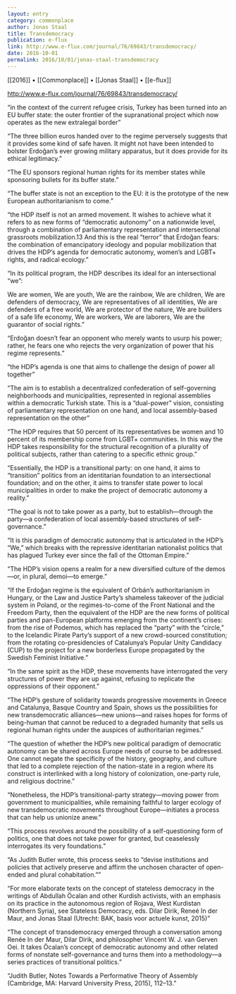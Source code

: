 ```yaml
---
layout: entry
category: commonplace
author: Jonas Staal
title: Transdemocracy
publication: e-flux
link: http://www.e-flux.com/journal/76/69843/transdemocracy/
date: 2016-10-01
permalink: 2016/10/01/jonas-staal-transdemocracy
---
```


[[2016]] • [[Commonplace]] • [[Jonas Staal]] • [[e-flux]]

http://www.e-flux.com/journal/76/69843/transdemocracy/

“in the context of the current refugee crisis, Turkey has been turned into an EU buffer state: the outer frontier of the supranational project which now operates as the new extralegal border”


“The three billion euros handed over to the regime perversely suggests that it provides some kind of safe haven. It might not have been intended to bolster Erdoğan’s ever growing military apparatus, but it does provide for its ethical legitimacy.”


“The EU sponsors regional human rights for its member states while sponsoring bullets for its buffer state.”


“The buffer state is not an exception to the EU: it is the prototype of the new European authoritarianism to come.”


“the HDP itself is not an armed movement. It wishes to achieve what it refers to as new forms of “democratic autonomy” on a nationwide level, through a combination of parliamentary representation and intersectional grassroots mobilization.13 And this is the real “terror” that Erdoğan fears: the combination of emancipatory ideology and popular mobilization that drives the HDP’s agenda for democratic autonomy, women’s and LGBT+ rights, and radical ecology.”


“In its political program, the HDP describes its ideal for an intersectional “we”:


We are women, We are youth, We are the rainbow, We are children, We are defenders of democracy, We are representatives of all identities, We are defenders of a free world, We are protector of the nature, We are builders of a safe life economy, We are workers, We are laborers, We are the guarantor of social rights.”


“Erdoğan doesn’t fear an opponent who merely wants to usurp his power; rather, he fears one who rejects the very organization of power that his regime represents.”


“the HDP’s agenda is one that aims to challenge the design of power all together”


“The aim is to establish a decentralized confederation of self-governing neighborhoods and municipalities, represented in regional assemblies within a democratic Turkish state. This is a “dual-power” vision, consisting of parliamentary representation on one hand, and local assembly-based representation on the other”


“The HDP requires that 50 percent of its representatives be women and 10 percent of its membership come from LGBT+ communities. In this way the HDP takes responsibility for the structural recognition of a plurality of political subjects, rather than catering to a specific ethnic group.”


“Essentially, the HDP is a transitional party: on one hand, it aims to “transition” politics from an identitarian foundation to an intersectional foundation; and on the other, it aims to transfer state power to local municipalities in order to make the project of democratic autonomy a reality.”


“The goal is not to take power as a party, but to establish—through the party—a confederation of local assembly-based structures of self-governance.”


“It is this paradigm of democratic autonomy that is articulated in the HDP’s “We,” which breaks with the repressive identitarian nationalist politics that has plagued Turkey ever since the fall of the Ottoman Empire.”


“The HDP’s vision opens a realm for a new diversified culture of the demos—or, in plural, demoi—to emerge.”


“If the Erdoğan regime is the equivalent of Orbán’s authoritarianism in Hungary, or the Law and Justice Party’s shameless takeover of the judicial system in Poland, or the regimes-to-come of the Front National and the Freedom Party, then the equivalent of the HDP are the new forms of political parties and pan-European platforms emerging from the continent’s crises: from the rise of Podemos, which has replaced the “party” with the “circle,” to the Icelandic Pirate Party’s support of a new crowd-sourced constitution; from the rotating co-presidencies of Catalunya’s Popular Unity Candidacy (CUP) to the project for a new borderless Europe propagated by the Swedish Feminist Initiative.”


“In the same spirit as the HDP, these movements have interrogated the very structures of power they are up against, refusing to replicate the oppressions of their opponent.”


“The HDP’s gesture of solidarity towards progressive movements in Greece and Catalunya, Basque Country and Spain, shows us the possibilities for new transdemocratic alliances—new unions—and raises hopes for forms of being-human that cannot be reduced to a degraded humanity that sells us regional human rights under the auspices of authoritarian regimes.”


“The question of whether the HDP’s new political paradigm of democratic autonomy can be shared across Europe needs of course to be addressed. One cannot negate the specificity of the history, geography, and culture that led to a complete rejection of the nation-state in a region where its construct is interlinked with a long history of colonization, one-party rule, and religious doctrine.”


“Nonetheless, the HDP’s transitional-party strategy—moving power from government to municipalities, while remaining faithful to larger ecology of new transdemocratic movements throughout Europe—initiates a process that can help us unionize anew.”


“This process revolves around the possibility of a self-questioning form of politics, one that does not take power for granted, but ceaselessly interrogates its very foundations.”


“As Judith Butler wrote, this process seeks to “devise institutions and policies that actively preserve and affirm the unchosen character of open-ended and plural cohabitation.””


“For more elaborate texts on the concept of stateless democracy in the writings of Abdullah Öcalan and other Kurdish activists, with an emphasis on its practice in the autonomous region of Rojava, West Kurdistan (Northern Syria), see Stateless Democracy, eds. Dilar Dirik, Reneé In der Maur, and Jonas Staal (Utrecht: BAK, basis voor actuele kunst, 2015)”


“The concept of transdemocracy emerged through a conversation among Renée In der Maur, Dilar Dirik, and philosopher Vincent W. J. van Gerven Oei. It takes Öcalan’s concept of democratic autonomy and other related forms of nonstate self-governance and turns them into a methodology—a series practices of transitional politics.”


“Judith Butler, Notes Towards a Performative Theory of Assembly (Cambridge, MA: Harvard University Press, 2015), 112–13.”


